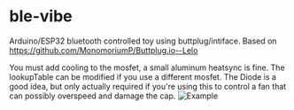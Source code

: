 # ble-vibe
Arduino/ESP32 bluetooth controlled toy using buttplug/intiface.
Based on https://github.com/MonomoriumP/Buttplug.io--Lelo


You must add cooling to the mosfet, a small aluminum heatsync is fine.
The lookupTable can be modified if you use a different mosfet.
The Diode is a good idea, but only actually required if you're using this to control a fan that can possibly overspeed and damage the cap.
![Example](https://github.com/YamiHirozawa/ble-vibe/assets/119754154/622003c7-0139-49f3-8fde-78df04939e71)
